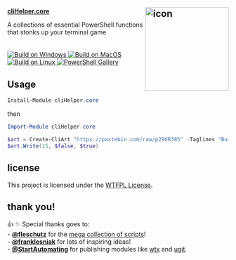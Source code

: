 <h2>
<img align="right" src="https://github.com/user-attachments/assets/594f7b37-92f6-4ca3-9172-8c2a5a183aff" width="190" height="190" alt="icon" />
</h2>
<div align="Left">
  <a href="https://www.powershellgallery.com/packages/cliHelper.core"><b>cliHelper.core</b></a>
  <p>
    A collections of essential PowerShell functions that stonks up your terminal game
    </br></br></br>
    <a href="https://github.com/chadnpc/cliHelper.core/actions/workflows/Build_on_windows.yaml">
    <img src="https://github.com/chadnpc/cliHelper.core/actions/workflows/Build_on_windows.yaml/badge.svg" alt="Build on Windows"/>
    </a>
    <a href="https://github.com/chadnpc/cliHelper.core/actions/workflows/Build_on_Mac.yaml">
    <img src="https://github.com/chadnpc/cliHelper.core/actions/workflows/Build_on_Mac.yaml/badge.svg" alt="Build on MacOS"/>
    </a>
    <a href="https://github.com/chadnpc/cliHelper.core/actions/workflows/Build_on_Linux.yaml">
    <img src="https://github.com/chadnpc/cliHelper.core/actions/workflows/Build_on_Linux.yaml/badge.svg" alt="Build on Linux"/>
    </a>
    <a href="https://www.powershellgallery.com/packages/cliHelper.core">
    <img src="https://img.shields.io/powershellgallery/dt/cliHelper.core.svg?style=flat&logo=powershell&color=blue" alt="PowerShell Gallery" title="PowerShell Gallery" />
    </a>
  </p>
</div>

<h2><b>Usage</b></h2>

```PowerShell
Install-Module cliHelper.core
```

then

```PowerShell
Import-Module cliHelper.core

$art = Create-CliArt "https://pastebin.com/raw/p29UR385" -Taglines "Build. Ship. Repeat."; $art.Replace("x.y.z", "0.2.4");
$art.Write(15, $false, $true)
```

<!--
https://github.com/user-attachments/assets/2a8c8688-2483-4a44-8801-37fde5016306
-->

## license

This project is licensed under the [WTFPL License](LICENSE).

## thank you!

<p>
👍 ✨ Special thanks goes to:</br>
- <a href="https://github.com/fleschutz"><b>@fleschutz</b></a> for the <a href="https://github.com/fleschutz/PowerShell">mega collection of scripts</a>!</br>
- <a href="https://github.com/franklesniak"><b>@franklesniak</b></a> for lots of inspiring ideas!</br>
- <a href="https://github.com/StartAutomating"><b>@StartAutomating</b></a> for publishing modules like <a href="https://github.com/StartAutomating/wtx">wtx</a> and <a href="https://github.com/StartAutomating/ugit">ugit</a>.</br>
</p>
